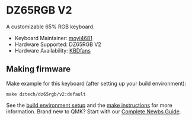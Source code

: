 # DZ65RGB V2

A customizable 65% RGB keyboard.

* Keyboard Maintainer: [moyi4681](https://github.com/moyi4681)
* Hardware Supported: DZ65RGB V2
* Hardware Availability: [KBDfans](https://kbdfans.com/)

## Making firmware

Make example for this keyboard (after setting up your build environment):

    make dztech/dz65rgb/v2:default

See the [build environment setup](https://docs.qmk.fm/#/getting_started_build_tools) and the [make instructions](https://docs.qmk.fm/#/getting_started_make_guide) for more information. Brand new to QMK? Start with our [Complete Newbs Guide](https://docs.qmk.fm/#/newbs).

